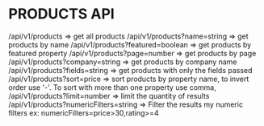 # PRODUCTS API

/api/v1/products => get all products
/api/v1/products?name=string => get products by name
/api/v1/products?featured=boolean => get products by featured property 
/api/v1/products?page=number => get products by page
/api/v1/products?company=string => get products by company name
/api/v1/products?fields=string => get products with only the fields passed 
/api/v1/products?sort=price => sort products by property name, to invert order use '-'. To sort with more than one property use comma, 
/api/v1/products?limit=number => limit the quantity of results
/api/v1/products?numericFilters=string => Filter the results my numeric filters ex: numericFilters=price>30,rating>=4